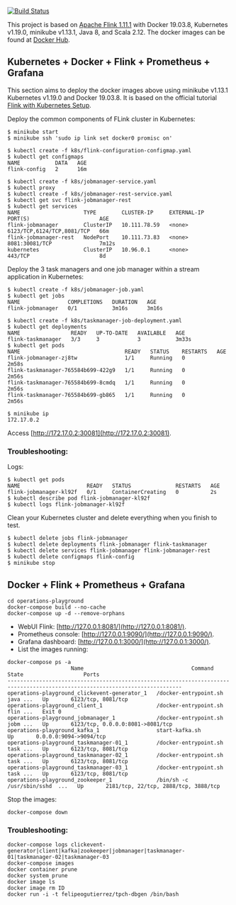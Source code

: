 
[![Build Status](https://api.travis-ci.org/felipegutierrez/explore-flink.svg?branch=master)](https://travis-ci.org/felipegutierrez/explore-flink)

This project is based on [Apache Flink 1.11.1](https://flink.apache.org/) with Docker 19.03.8, Kubernetes v1.19.0, minikube v1.13.1, Java 8, and Scala 2.12. The docker images can be found at [Docker Hub](https://hub.docker.com/repository/docker/felipeogutierrez/explore-flink). 

## Kubernetes + Docker + Flink + Prometheus + Grafana

This section aims to deploy the docker images above using minikube v1.13.1 Kubernetes v1.19.0 and Docker 19.03.8. It is based on the official tutorial [Flink with Kubernetes Setup](https://ci.apache.org/projects/flink/flink-docs-stable/ops/deployment/kubernetes.html).

Deploy the common components of FLink cluster in Kubernetes:
```
$ minikube start
$ minikube ssh 'sudo ip link set docker0 promisc on'

$ kubectl create -f k8s/flink-configuration-configmap.yaml
$ kubectl get configmaps
NAME           DATA   AGE
flink-config   2      16m

$ kubectl create -f k8s/jobmanager-service.yaml
$ kubectl proxy
$ kubectl create -f k8s/jobmanager-rest-service.yaml
$ kubectl get svc flink-jobmanager-rest
$ kubectl get services
NAME                    TYPE        CLUSTER-IP     EXTERNAL-IP   PORT(S)                      AGE
flink-jobmanager        ClusterIP   10.111.78.59   <none>        6123/TCP,6124/TCP,8081/TCP   66m
flink-jobmanager-rest   NodePort    10.111.73.83   <none>        8081:30081/TCP               7m12s
kubernetes              ClusterIP   10.96.0.1      <none>        443/TCP                      8d
```
Deploy the 3 task managers and one job manager within a stream application in Kubernetes:
```
$ kubectl create -f k8s/jobmanager-job.yaml
$ kubectl get jobs
NAME               COMPLETIONS   DURATION   AGE
flink-jobmanager   0/1           3m16s      3m16s

$ kubectl create -f k8s/taskmanager-job-deployment.yaml
$ kubectl get deployments
NAME                READY   UP-TO-DATE   AVAILABLE   AGE
flink-taskmanager   3/3     3            3           3m33s
$ kubectl get pods
NAME                                 READY   STATUS    RESTARTS   AGE
flink-jobmanager-zj8tw               1/1     Running   0          2m58s
flink-taskmanager-765584b699-422g9   1/1     Running   0          2m56s
flink-taskmanager-765584b699-8cmdq   1/1     Running   0          2m56s
flink-taskmanager-765584b699-gb865   1/1     Running   0          2m56s

$ minikube ip
172.17.0.2
```
Access [http://172.17.0.2:30081](http://172.17.0.2:30081). 

### Troubleshooting:
Logs:
```
$ kubectl get pods
NAME                     READY   STATUS              RESTARTS   AGE
flink-jobmanager-kl92f   0/1     ContainerCreating   0          2s
$ kubectl describe pod flink-jobmanager-kl92f
$ kubectl logs flink-jobmanager-kl92f
```
Clean your Kubernetes cluster and delete everything when you finish to test.
```
$ kubectl delete jobs flink-jobmanager
$ kubectl delete deployments flink-jobmanager flink-taskmanager
$ kubectl delete services flink-jobmanager flink-jobmanager-rest
$ kubectl delete configmaps flink-config
$ minikube stop
```

## Docker + Flink + Prometheus + Grafana
```
cd operations-playground
docker-compose build --no-cache
docker-compose up -d --remove-orphans
```
 - WebUI Flink: [http://127.0.0.1:8081/](http://127.0.0.1:8081/).
 - Prometheus console: [http://127.0.0.1:9090/](http://127.0.0.1:9090/).
 - Grafana dashboard: [http://127.0.0.1:3000/](http://127.0.0.1:3000/).
 - List the images running:
```
docker-compose ps -a
                    Name                                  Command               State                   Ports                
-----------------------------------------------------------------------------------------------------------------------------
operations-playground_clickevent-generator_1   /docker-entrypoint.sh java ...   Up       6123/tcp, 8081/tcp                  
operations-playground_client_1                 /docker-entrypoint.sh flin ...   Exit 0                                       
operations-playground_jobmanager_1             /docker-entrypoint.sh jobm ...   Up       6123/tcp, 0.0.0.0:8081->8081/tcp    
operations-playground_kafka_1                  start-kafka.sh                   Up       0.0.0.0:9094->9094/tcp              
operations-playground_taskmanager-01_1         /docker-entrypoint.sh task ...   Up       6123/tcp, 8081/tcp                  
operations-playground_taskmanager-02_1         /docker-entrypoint.sh task ...   Up       6123/tcp, 8081/tcp                  
operations-playground_taskmanager-03_1         /docker-entrypoint.sh task ...   Up       6123/tcp, 8081/tcp                  
operations-playground_zookeeper_1              /bin/sh -c /usr/sbin/sshd  ...   Up       2181/tcp, 22/tcp, 2888/tcp, 3888/tcp
```
Stop the images:
```
docker-compose down
```

### Troubleshooting:
```
docker-compose logs clickevent-generator|client|kafka|zookeeper|jobmanager|taskmanager-01|taskmanager-02|taskmanager-03
docker-compose images
docker container prune
docker system prune
docker image ls
docker image rm ID
docker run -i -t felipeogutierrez/tpch-dbgen /bin/bash
```

